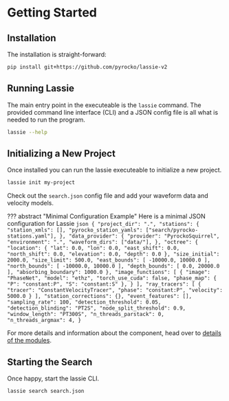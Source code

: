 # Getting Started

## Installation

The installation is straight-forward:

```sh title="From GitHub"
pip install git+https://github.com/pyrocko/lassie-v2
```

## Running Lassie

The main entry point in the executeable is the `lassie` command. The provided command line interface (CLI) and a JSON config file is all what is needed to run the program.

```bash exec='on' result='ansi' source='above'
lassie --help
```

## Initializing a New Project

Once installed you can run the lassie executeable to initialize a new project.

```sh title="Initialize new Project"
lassie init my-project
```

Check out the `search.json` config file and add your waveform data and velocity models.

??? abstract "Minimal Configuration Example"
    Here is a minimal JSON configuration for Lassie
    ```json
    {
      "project_dir": ".",
      "stations": {
        "station_xmls": [],
        "pyrocko_station_yamls": ["search/pyrocko-stations.yaml"],
      },
      "data_provider": {
        "provider": "PyrockoSquirrel",
        "environment": ".",
        "waveform_dirs": ["data/"],
      },
      "octree": {
        "location": {
          "lat": 0.0,
          "lon": 0.0,
          "east_shift": 0.0,
          "north_shift": 0.0,
          "elevation": 0.0,
          "depth": 0.0
        },
        "size_initial": 2000.0,
        "size_limit": 500.0,
        "east_bounds": [
          -10000.0,
          10000.0
        ],
        "north_bounds": [
          -10000.0,
          10000.0
        ],
        "depth_bounds": [
          0.0,
          20000.0
        ],
        "absorbing_boundary": 1000.0
      },
      "image_functions": [
        {
          "image": "PhaseNet",
          "model": "ethz",
          "torch_use_cuda": false,
          "phase_map": {
            "P": "constant:P",
            "S": "constant:S"
          },
        }
      ],
      "ray_tracers": [
        {
        "tracer": "ConstantVelocityTracer",
        "phase": "constant:P",
        "velocity": 5000.0
        }
      ],
      "station_corrections": {},
      "event_features": [],
      "sampling_rate": 100,
      "detection_threshold": 0.05,
      "detection_blinding": "PT2S",
      "node_split_threshold": 0.9,
      "window_length": "PT300S",
      "n_threads_parstack": 0,
      "n_threads_argmax": 4,
    }
    ```

For more details and information about the component, head over to [details of the modules](components/seismic_data.md).

## Starting the Search

Once happy, start the lassie CLI.

```sh title="Start earthquake detection"
lassie search search.json
```
